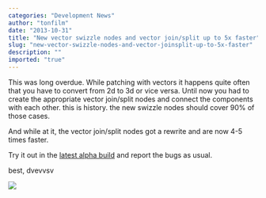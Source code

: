 ```yaml
---
categories: "Development News"
author: "tonfilm"
date: "2013-10-31"
title: "New vector swizzle nodes and vector join/split up to 5x faster"
slug: "new-vector-swizzle-nodes-and-vector-joinsplit-up-to-5x-faster"
description: ""
imported: "true"
---
```



This was long overdue. While patching with vectors it happens quite often that you have to convert from 2d to 3d or vice versa. Until now you had to create the appropriate vector join/split nodes and connect the components with each other. this is history. the new swizzle nodes should cover 90% of those cases.

And while at it, the vector join/split nodes got a rewrite and are now 4-5 times faster. 

Try it out in the [latest alpha build](https://vvvv.org/downloads/previews) and report the bugs as usual.

best,
dvevvsv

![](xy%20%282d%29%20help_2013.10.31-20.43.14.png) 
